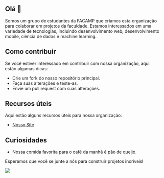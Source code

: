 ## Olá 👋

Somos um grupo de estudantes da FACAMP que criamos esta organização para colaborar em projetos da faculdade. Estamos interessados em uma variedade de tecnologias, incluindo desenvolvimento web, desenvolvimento mobile, ciência de dados e machine learning.

## Como contribuir

Se você estiver interessado em contribuir com nossa organização, aqui estão algumas dicas:

* Crie um fork do nosso repositório principal.
* Faça suas alterações e teste-as.
* Envie um pull request com suas alterações.

## Recursos úteis

Aqui estão alguns recursos úteis para nossa organização:

* [Nosso Site](http://freecorps.xyz/)

## Curiosidades

* Nossa comida favorita para o café da manhã é pão de queijo.

Esperamos que você se junte a nós para construir projetos incríveis!

![](https://komarev.com/ghpvc/?username=freecorps)
